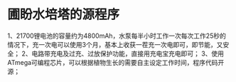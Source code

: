 # 圃盼水培塔的源程序
1、21700锂电池的容量约为4800mAh，水泵每半小时工作一次每次工作25秒的情况下，充一次电可以使用3个月，基本上收获一茬充一次电即可，即节能，又安全；
2、电路带充电及过充、过放保护功能，直接用充电宝充电即可；
3、使用ATmega可编程芯片，可以根据植物生长的需要自主设定工作时间，程序代码开源；
